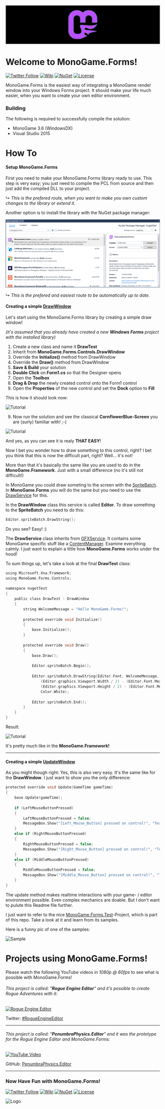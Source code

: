 ![Banner](Logos/Logo_Banner_800.png)

# Welcome to MonoGame.Forms!
[![Twitter Follow](https://img.shields.io/twitter/follow/sqrMin1.svg?style=flat-square&label=Follow&logo=twitter)](https://twitter.com/sqrMin1)
[![Wiki](https://img.shields.io/badge/Wiki-Online!-orange.svg?style=flat-square&logo=github&colorA=ba51ff&colorB=77c433)](https://github.com/sqrMin1/MonoGame.Forms/wiki)
[![NuGet](https://img.shields.io/badge/NuGet-Available!-blue.svg?style=flat-square&colorA=3260c4&colorB=77c433)](https://www.nuget.org/packages/MonoGame.Forms/)
[![License](https://img.shields.io/badge/License-MIT!-blue.svg?style=flat-square&colorA=bc9621&colorB=77c433)](https://github.com/sqrMin1/MonoGame.Forms/blob/master/LICENSE)

MonoGame.Forms is the easiest way of integrating a MonoGame render window into your Windows Forms project. It should make your life much easier, when you want to create your own editor environment. 

### Building

The following is required to successfully compile the solution:

- MonoGame 3.6 (WindowsDX)
- Visual Studio 2015

# How To
#### Setup MonoGame.Forms

First you need to make your MonoGame.Forms library ready to use. This step is very easy; you just need to compile the PCL
from source and then just add the compiled DLL to your project.

↳ _This is the prefered route, when you want to make you own custom changes to the library or extend it_.

Another option is to install the library with the NuGet package manager:

![NuGet](doc/nuget.PNG)

↳ _This is the prefered and easiest route to be automatically up to date_.

#### Creating a simple [DrawWindow](https://github.com/sqrMin1/MonoGame.Forms/wiki/22dd89f4-5c58-230d-049f-923af79f1411)

Let's start using the MonoGame.Forms library by creating a simple draw window! 

_(it's assumed that you already have created a new **Windows Forms** project with the installed library)_

1. Create a new class and name it **DrawTest**
2. Inherit from **MonoGame.Forms.Controls.DrawWindow**
3. Override the **Initialize()** method from DrawWindow
3. Override the **Draw()** method from DrawWindow
4. **Save & Build** your solution
5. **Double Click** on **Form1.cs** so that the Designer opens
6. Open the **Toolbox**
7. **Drag & Drop** the newly created control onto the Form1 control
8. Open the **Properties** of the new control and set the **Dock** option to **Fill**

This is how it should look now:

![Tutorial](https://github.com/sqrMin1/MonoGame.Forms/blob/master/doc/tut_00.PNG)

9. Now run the solution and see the classical **CornflowerBlue-Screen** you are (surly) familiar with! ;-)

![Tutorial](https://github.com/sqrMin1/MonoGame.Forms/blob/master/doc/tut_00a.PNG)

And yes, as you can see it is realy **THAT EASY**!

Now I bet you wonder how to draw something to this control, right? I bet you think that this is now the difficult part, right?
Well... it's not!

More than that it's basically the same like you are used to do in the **MonoGame.Framework**. 
Just with a small difference (no it's still not difficult!)

In MonoGame you could draw someting to the screen with the [SpriteBatch](https://msdn.microsoft.com/de-de/library/microsoft.xna.framework.graphics.spritebatch(v=xnagamestudio.40).aspx).
In **MonoGame.Forms** you will do the same but you need to use the [DrawService](https://github.com/sqrMin1/MonoGame.Forms/wiki/5d951285-f30c-49cd-61f0-403145659820) for this.

In the **DrawWindow** class this service is called **Editor**. To draw something to the **SpriteBatch** you need to do this:

```c
Editor.spriteBatch.DrawString();
```

Do you see? Easy! :)

The **DrawService** class inherits from [GFXService](https://github.com/sqrMin1/MonoGame.Forms/wiki/843019aa-13ba-6e12-701f-4f88fdd1092a).
It contains some MonoGame specific stuff like a [ContentManager](https://github.com/sqrMin1/MonoGame.Forms/wiki/ed80423c-b251-24a6-d9a2-4ad1ec530b2d).
Examine everything calmly. I just want to explain a little how **MonoGame.Forms** works under the hood!

To sum things up, let's take a look at the final **DrawTest** class:

```c
using Microsoft.Xna.Framework;
using MonoGame.Forms.Controls;

namespace nugetTest
{
    public class DrawTest : DrawWindow
    {
        string WelcomeMessage = "Hello MonoGame.Forms!";

        protected override void Initialize()
        {
            base.Initialize();
        }

        protected override void Draw()
        {
            base.Draw();

            Editor.spriteBatch.Begin();

            Editor.spriteBatch.DrawString(Editor.Font, WelcomeMessage, new Vector2(
                (Editor.graphics.Viewport.Width / 2) - (Editor.Font.MeasureString(WelcomeMessage).X / 2),
                (Editor.graphics.Viewport.Height / 2) - (Editor.Font.MeasureString(WelcomeMessage).Y / 2)),
                Color.White);

            Editor.spriteBatch.End();
        }
    }
}
```
Result:

![Tutorial](https://github.com/sqrMin1/MonoGame.Forms/blob/master/doc/tut_00b.PNG)

It's pretty much like in the **MonoGame.Framework!**

***

#### Creating a simple [UpdateWindow](https://github.com/sqrMin1/MonoGame.Forms/wiki/8327e97e-c937-17c8-639d-11753054130d)

As you might though right: Yes, this is also very easy. It's the same like for the **DrawWindow**. 
I just want to show you the only difference:

```c
protected override void Update(GameTime gameTime)
{
    base.Update(gameTime);
    
    if (LeftMouseButtonPressed)
    {
        LeftMouseButtonPressed = false;
        MessageBox.Show("[Left_Mouse_Button] pressed on control!", "Test_Action", MessageBoxButtons.OK, MessageBoxIcon.Information);
    }
    else if (RightMouseButtonPressed)
    {
        RightMouseButtonPressed = false;
        MessageBox.Show("[Right_Mouse_Button] pressed on control!", "Test_Action", MessageBoxButtons.OK, MessageBoxIcon.Information);
    }
    else if (MiddleMouseButtonPressed)
    {
        MiddleMouseButtonPressed = false;
        MessageBox.Show("[Middle_Mouse_Button] pressed on control!", "Test_Action", MessageBoxButtons.OK, MessageBoxIcon.Information);
    }
}
```

The update method makes realtime interactions with your game- / editor environment possible. Even complex mechanics are doable.
But I don't want to pulute this Readme file further. 

I just want to refer to the nice [MonoGame.Forms.Test](https://github.com/sqrMin1/MonoGame.Forms/tree/master/MonoGame.Forms.Tests)-Project,
which is part of this repo. Take a look at it and learn from its samples.

Here is a funny pic of one of the samples:

![Sample](https://github.com/sqrMin1/MonoGame.Forms/blob/master/doc/sample.PNG)

# Projects using MonoGame.Forms!

Please watch the following YouTube videos in *1080p @ 60fps* to see what is possible with MonoGame.Forms!

###### This project is called: "**Rogue Engine Editor**" and it's possible to create Rogue Adventures with it:

[![Rogue Engine Editor](https://img.youtube.com/vi/6fyQ64O9HME/0.jpg)](https://youtu.be/6fyQ64O9HME)

Twitter: [#RogueEngineEditor](https://twitter.com/hashtag/RogueEngineEditor?src=hash)

***

###### This project is called: "**PenumbraPhysics.Editor**" and it was the prototype for the Rogue Engine Editor and MonoGame.Forms:

[![YouTube Video](https://github.com/sqrMin1/PenumbraPhysics.Editor/blob/master/Documentation/Thumbnail.png)](https://youtu.be/vQAxXN_V3X4)

GitHub: [PenumbraPhysics.Editor](https://github.com/sqrMin1/PenumbraPhysics.Editor)

***

### Now Have Fun with MonoGame.Forms!
[![Twitter Follow](https://img.shields.io/twitter/follow/sqrMin1.svg?style=flat-square&label=Follow&logo=twitter)](https://twitter.com/sqrMin1)
[![Wiki](https://img.shields.io/badge/Wiki-Online!-orange.svg?style=flat-square&logo=github&colorA=ba51ff&colorB=77c433)](https://github.com/sqrMin1/MonoGame.Forms/wiki)
[![NuGet](https://img.shields.io/badge/NuGet-Available!-blue.svg?style=flat-square&colorA=3260c4&colorB=77c433)](https://www.nuget.org/packages/MonoGame.Forms/)
[![License](https://img.shields.io/badge/License-MIT!-blue.svg?style=flat-square&colorA=bc9621&colorB=77c433)](https://github.com/sqrMin1/MonoGame.Forms/blob/master/LICENSE)

![Logo](https://raw.githubusercontent.com/sqrMin1/MonoGame.Forms/master/Logos/Logo_Shadow_256.png)
